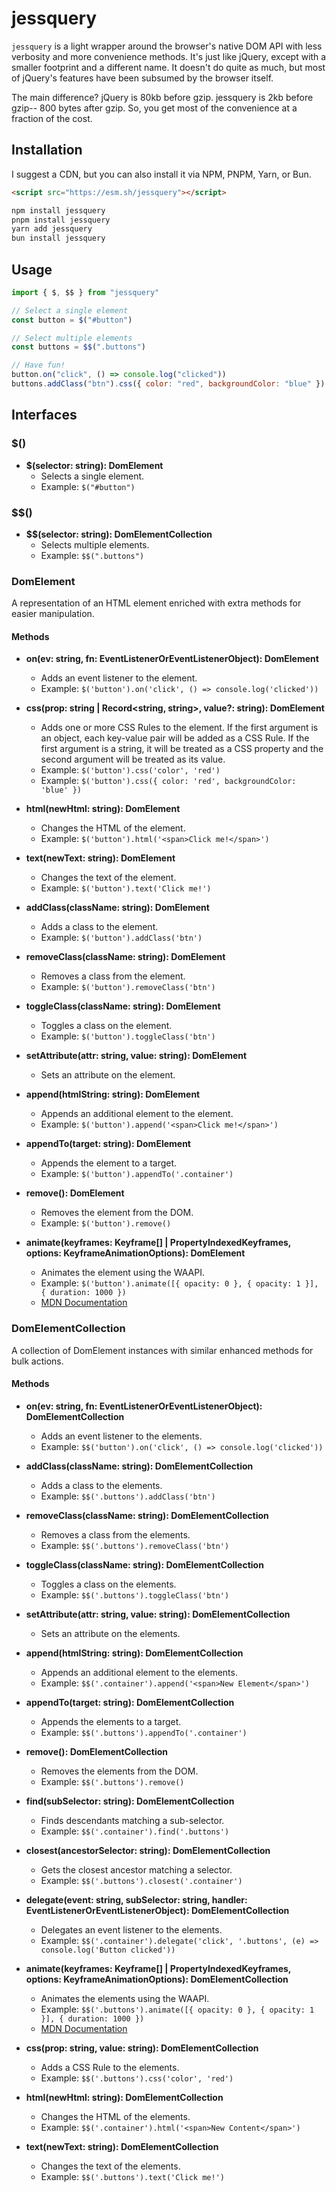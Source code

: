 # jessquery

`jessquery` is a light wrapper around the browser's native DOM API with less verbosity and more convenience methods. It's just like jQuery, except with a smaller footprint and a different name. It doesn't do quite as much, but most of jQuery's features have been subsumed by the browser itself.

The main difference? jQuery is 80kb before gzip. jessquery is 2kb before gzip-- 800 bytes after gzip. So, you get most of the convenience at a fraction of the cost.

## Installation

I suggest a CDN, but you can also install it via NPM, PNPM, Yarn, or Bun.

```html
<script src="https://esm.sh/jessquery"></script>
```

```bash
npm install jessquery
pnpm install jessquery
yarn add jessquery
bun install jessquery
```

## Usage

```javascript
import { $, $$ } from "jessquery"

// Select a single element
const button = $("#button")

// Select multiple elements
const buttons = $$(".buttons")

// Have fun!
button.on("click", () => console.log("clicked"))
buttons.addClass("btn").css({ color: "red", backgroundColor: "blue" })
```

## Interfaces

### $()

- **$(selector: string): DomElement**
  - Selects a single element.
  - Example: `$("#button")`

### $$()

- **$$(selector: string): DomElementCollection**
  - Selects multiple elements.
  - Example: `$$(".buttons")`

### DomElement

A representation of an HTML element enriched with extra methods for easier manipulation.

#### Methods

- **on(ev: string, fn: EventListenerOrEventListenerObject): DomElement**

  - Adds an event listener to the element.
  - Example: `$('button').on('click', () => console.log('clicked'))`

- **css(prop: string | Record<string, string>, value?: string): DomElement**

  - Adds one or more CSS Rules to the element. If the first argument is an object, each key-value pair will be added as a CSS Rule. If the first argument is a string, it will be treated as a CSS property and the second argument will be treated as its value.
  - Example: `$('button').css('color', 'red')`
  - Example: `$('button').css({ color: 'red', backgroundColor: 'blue' })`

- **html(newHtml: string): DomElement**

  - Changes the HTML of the element.
  - Example: `$('button').html('<span>Click me!</span>')`

- **text(newText: string): DomElement**

  - Changes the text of the element.
  - Example: `$('button').text('Click me!')`

- **addClass(className: string): DomElement**

  - Adds a class to the element.
  - Example: `$('button').addClass('btn')`

- **removeClass(className: string): DomElement**

  - Removes a class from the element.
  - Example: `$('button').removeClass('btn')`

- **toggleClass(className: string): DomElement**

  - Toggles a class on the element.
  - Example: `$('button').toggleClass('btn')`

- **setAttribute(attr: string, value: string): DomElement**

  - Sets an attribute on the element.

- **append(htmlString: string): DomElement**

  - Appends an additional element to the element.
  - Example: `$('button').append('<span>Click me!</span>')`

- **appendTo(target: string): DomElement**

  - Appends the element to a target.
  - Example: `$('button').appendTo('.container')`

- **remove(): DomElement**

  - Removes the element from the DOM.
  - Example: `$('button').remove()`

- **animate(keyframes: Keyframe[] | PropertyIndexedKeyframes, options: KeyframeAnimationOptions): DomElement**
  - Animates the element using the WAAPI.
  - Example: `$('button').animate([{ opacity: 0 }, { opacity: 1 }], { duration: 1000 })`
  - [MDN Documentation](https://developer.mozilla.org/en-US/docs/Web/API/Element/animate)

### DomElementCollection

A collection of DomElement instances with similar enhanced methods for bulk actions.

#### Methods

- **on(ev: string, fn: EventListenerOrEventListenerObject): DomElementCollection**

  - Adds an event listener to the elements.
  - Example: `$$('button').on('click', () => console.log('clicked'))`

- **addClass(className: string): DomElementCollection**

  - Adds a class to the elements.
  - Example: `$$('.buttons').addClass('btn')`

- **removeClass(className: string): DomElementCollection**

  - Removes a class from the elements.
  - Example: `$$('.buttons').removeClass('btn')`

- **toggleClass(className: string): DomElementCollection**

  - Toggles a class on the elements.
  - Example: `$$('.buttons').toggleClass('btn')`

- **setAttribute(attr: string, value: string): DomElementCollection**

  - Sets an attribute on the elements.

- **append(htmlString: string): DomElementCollection**

  - Appends an additional element to the elements.
  - Example: `$$('.container').append('<span>New Element</span>')`

- **appendTo(target: string): DomElementCollection**

  - Appends the elements to a target.
  - Example: `$$('.buttons').appendTo('.container')`

- **remove(): DomElementCollection**

  - Removes the elements from the DOM.
  - Example: `$$('.buttons').remove()`

- **find(subSelector: string): DomElementCollection**

  - Finds descendants matching a sub-selector.
  - Example: `$$('.container').find('.buttons')`

- **closest(ancestorSelector: string): DomElementCollection**

  - Gets the closest ancestor matching a selector.
  - Example: `$$('.buttons').closest('.container')`

- **delegate(event: string, subSelector: string, handler: EventListenerOrEventListenerObject): DomElementCollection**

  - Delegates an event listener to the elements.
  - Example: `$$('.container').delegate('click', '.buttons', (e) => console.log('Button clicked'))`

- **animate(keyframes: Keyframe[] | PropertyIndexedKeyframes, options: KeyframeAnimationOptions): DomElementCollection**

  - Animates the elements using the WAAPI.
  - Example: `$$('.buttons').animate([{ opacity: 0 }, { opacity: 1 }], { duration: 1000 })`
  - [MDN Documentation](https://developer.mozilla.org/en-US/docs/Web/API/Element/animate)

- **css(prop: string, value: string): DomElementCollection**

  - Adds a CSS Rule to the elements.
  - Example: `$$('.buttons').css('color', 'red')`

- **html(newHtml: string): DomElementCollection**

  - Changes the HTML of the elements.
  - Example: `$$('.container').html('<span>New Content</span>')`

- **text(newText: string): DomElementCollection**
  - Changes the text of the elements.
  - Example: `$$('.buttons').text('Click me!')`

```

```
